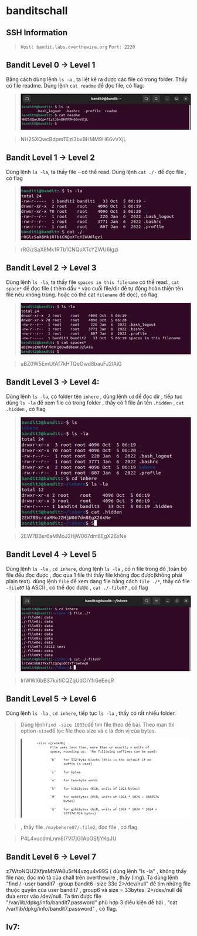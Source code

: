 # banditschall

## SSH Information

> `Host: bandit.labs.overthewire.org`
> `Port: 2220`

## **Bandit Level 0 → Level 1**

Bằng cách dùng lệnh `ls -a` , ta liệt kê ra được các file có trong folder. Thấy có file readme. Dùng lệnh `cat readme` để đọc file, có flag:

> ![imgs](/imgs/lv0.png)


> NH2SXQwcBdpmTEzi3bvBHMM9H66vVXjL

## **Bandit Level 1 → Level 2**

Dùng lệnh `ls -la`, ta thấy file `-` có thể read. Dùng lệnh `cat ./-` để đọc file , có flag

> ![imgs](/imgs/lv1.png)


> rRGizSaX8Mk1RTb1CNQoXTcYZWU6lgzi

## **Bandit Level 2 → Level 3**

Dùng lệnh `ls -la`, ta thấy file `spaces in this filename` có thể read., `cat space*` để đọc file ( thêm dấu `*` vào cuối file/dir để tự động hoàn thiện tên file nếu không trùng. hoặc có thể cat `filename` để đọc), có flag.

> ![imgs](/imgs/lv2.png)


> aBZ0W5EmUfAf7kHTQeOwd8bauFJ2lAiG

## **Bandit Level 3 → Level 4**:

Dùng lệnh `ls -la`, có folder tên `inhere` , dùng lệnh `cd` để đọc dir , tiếp tục dùng `ls -la` để xem file có trong folder , thấy có 1 file ẩn tên `.hidden` , `cat .hidden` , có flag

> ![imgs](/imgs/lv3.png)


> 2EW7BBsr6aMMoJ2HjW067dm8EgX26xNe

## **Bandit Level 4 → Level 5**

Dùng lệnh `ls -la` , `cd inhere`, dùng lệnh `ls -la` , có n file trong đó ,toàn bộ file đều đọc được , đọc qua 1 file thì thấy file không đọc được(không phải plain text). dùng lệnh `file` để xem dạng file bằng cách `file ./*`, thấy có file `-file07` là ASCII , có thể đọc được , `cat ./-file07` , có flag

> ![imgs](/imgs/lv4.png)


> lrIWWI6bB37kxfiCQZqUdOIYfr6eEeqR

## **Bandit Level 5 → Level 6**

Dùng lệnh `ls -la` , `cd inhere`, tiếp tục `ls -la` , thấy có rất nhiều folder.

> Dùng lệnh`find -size 1033c`để tìm file theo đề bài. Theo man thì option`-size`để lọc file theo size và c là đơn vị của bytes.
>
> ![imgs](/imgs/manfind.png)

> , thấy file`./maybehere07/.file2`, đọc file , có flag.

> P4L4vucdmLnm8I7Vl7jG1ApGSfjYKqJU

## **Bandit Level 6 → Level 7**

z7WtoNQU2XfjmMtWA8u5rN4vzqu4v99S ( dùng lệnh "ls -la" , không thấy file nào, đọc mô tả của chall trên overthewire , thấy (img). Ta dùng lệnh "find / -user bandit7 -group bandit6 -size 33c 2&gt;/dev/null" để tìm những file thuộc quyền của user bandit7 , group6 và size = 33bytes. 2&gt;/dev/null để đưa error vào /dev/null. Ta tìm được file "/var/lib/dpkg/info/bandit7.password" phù hợp 3 điều kiện đề bài , "cat /var/lib/dpkg/info/bandit7.password" , có flag.

## lv7: